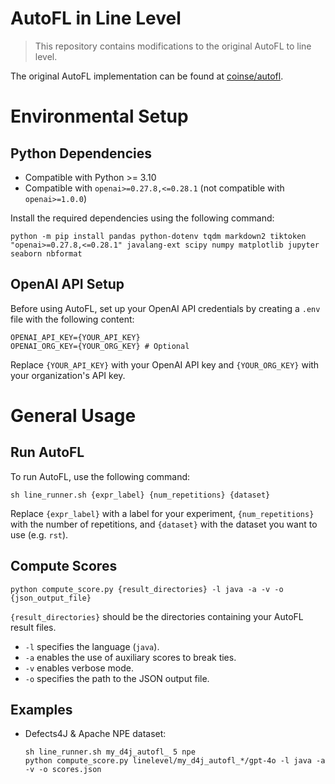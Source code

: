 # AutoFL in Line Level

> This repository contains modifications to the original AutoFL to line level.

The original AutoFL implementation can be found at [coinse/autofl](https://github.com/coinse/autofl).

# Environmental Setup
## Python Dependencies
- Compatible with Python >= 3.10
- Compatible with `openai>=0.27.8,<=0.28.1` (not compatible with `openai>=1.0.0`)

Install the required dependencies using the following command:

```shell
python -m pip install pandas python-dotenv tqdm markdown2 tiktoken "openai>=0.27.8,<=0.28.1" javalang-ext scipy numpy matplotlib jupyter seaborn nbformat
```

## OpenAI API Setup
Before using AutoFL, set up your OpenAI API credentials by creating a `.env` file with the following content:

```shell
OPENAI_API_KEY={YOUR_API_KEY}
OPENAI_ORG_KEY={YOUR_ORG_KEY} # Optional
```
Replace `{YOUR_API_KEY}` with your OpenAI API key and `{YOUR_ORG_KEY}` with your organization's API key.

# General Usage

## Run AutoFL

To run AutoFL, use the following command:
```shell
sh line_runner.sh {expr_label} {num_repetitions} {dataset}
```

Replace `{expr_label}` with a label for your experiment, `{num_repetitions}` with the number of repetitions, and `{dataset}` with the dataset you want to use (e.g. `rst`).

## Compute Scores
```shell
python compute_score.py {result_directories} -l java -a -v -o {json_output_file}
```

`{result_directories}` should be the directories containing your AutoFL result files.
- `-l` specifies the language (`java`).
- `-a` enables the use of auxiliary scores to break ties.
- `-v` enables verbose mode.
- `-o` specifies the path to the JSON output file.

## Examples

- Defects4J & Apache NPE dataset:
    ```shell
    sh line_runner.sh my_d4j_autofl_ 5 npe
    python compute_score.py linelevel/my_d4j_autofl_*/gpt-4o -l java -a -v -o scores.json
    ```

